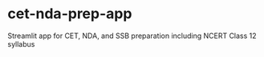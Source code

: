 # cet-nda-prep-app
Streamlit app for CET, NDA, and SSB preparation including NCERT Class 12 syllabus

